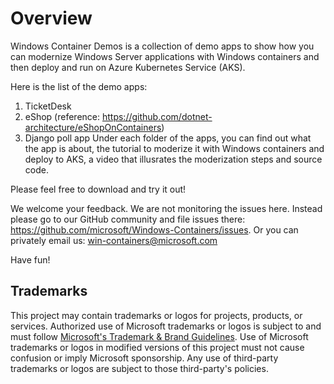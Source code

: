 # Overview
Windows Container Demos is a collection of demo apps to show how you can modernize Windows Server applications with Windows containers and then deploy and run on Azure Kubernetes Service (AKS).

Here is the list of the demo apps:
1. TicketDesk
2. eShop (reference: https://github.com/dotnet-architecture/eShopOnContainers)
3. Django poll app
Under each folder of the apps, you can find out what the app is about, the tutorial to moderize it with Windows containers and deploy to AKS, a video that illusrates the moderization steps and source code.

Please feel free to download and try it out!

We welcome your feedback. We are not monitoring the issues here. Instead please go to our GitHub community and file issues there: https://github.com/microsoft/Windows-Containers/issues. Or you can privately email us: win-containers@microsoft.com

Have fun!



## Trademarks

This project may contain trademarks or logos for projects, products, or services. Authorized use of Microsoft 
trademarks or logos is subject to and must follow 
[Microsoft's Trademark & Brand Guidelines](https://www.microsoft.com/en-us/legal/intellectualproperty/trademarks/usage/general).
Use of Microsoft trademarks or logos in modified versions of this project must not cause confusion or imply Microsoft sponsorship.
Any use of third-party trademarks or logos are subject to those third-party's policies.
